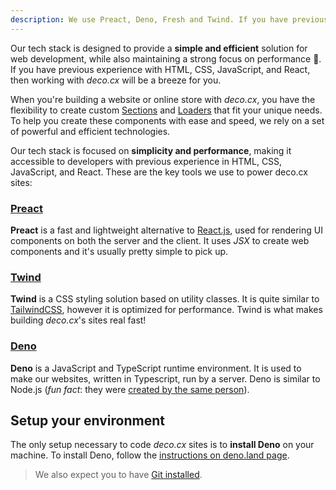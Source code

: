 ```yaml
---
description: We use Preact, Deno, Fresh and Twind. If you have previous experience with HTML, CSS, JavaScript, and React, then working with deco.cx will be a breeze for you.
---
```


Our tech stack is designed to provide a **simple and efficient** solution for
web development, while also maintaining a strong focus on performance 🚀. If you
have previous experience with HTML, CSS, JavaScript, and React, then working
with _deco.cx_ will be a breeze for you.

When you're building a website or online store with _deco.cx_, you have the
flexibility to create custom [Sections](/docs/en/concepts/section) and
[Loaders](/docs/en/concepts/loader) that fit your unique needs. To help you
create these components with ease and speed, we rely on a set of powerful and
efficient technologies.

Our tech stack is focused on **simplicity and performance**, making it
accessible to developers with previous experience in HTML, CSS, JavaScript, and
React. These are the key tools we use to power deco.cx sites:

### [Preact](https://preactjs.com/ "https://preactjs.com/")

**Preact** is a fast and lightweight alternative to
[React.js](https://reactjs.org/ "https://reactjs.org/"), used for rendering UI
components on both the server and the client. It uses _JSX_ to create web
components and it's usually pretty simple to pick up.

### [Twind](https://twind.style/ "https://twind.style/")

**Twind** is a CSS styling solution based on utility classes. It is quite
similar to [TailwindCSS](https://tailwindcss.com/ "https://tailwindcss.com/"),
however it is optimized for performance. Twind is what makes building
_deco.cx_'s sites real fast!

### [Deno](https://deno.com/deploy "https://deno.com/deploy")

**Deno** is a JavaScript and TypeScript runtime environment. It is used to make
our websites, written in Typescript, run by a server. Deno is similar to Node.js
(_fun fact_: they were
[created by the same person](https://www.youtube.com/watch?v=M3BM9TB-8yA "https://www.youtube.com/watch?v=M3BM9TB-8yA")).

## Setup your environment

The only setup necessary to code _deco.cx_ sites is to **install Deno** on your
machine. To install Deno, follow the
[instructions on deno.land page](https://deno.land/manual/getting_started/installation "https://deno.land/manual/getting_started/installation").

> We also expect you to have
> [Git installed](https://github.com/git-guides/install-git).
